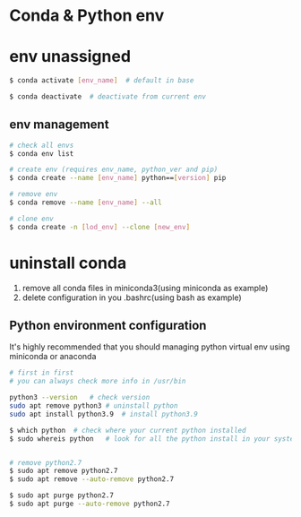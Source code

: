 # Conda & Python env

# env unassigned
``` bash
$ conda activate [env_name]  # default in base

$ conda deactivate  # deactivate from current env
```


## env management
``` bash
# check all envs
$ conda env list

# create env (requires env_name, python_ver and pip)
$ conda create --name [env_name] python==[version] pip

# remove env
$ conda remove --name [env_name] --all

# clone env
$ conda create -n [lod_env] --clone [new_env]
```

# uninstall conda
1. remove all conda files in miniconda3(using miniconda as example)
2. delete configuration in you .bashrc(using bash as example)


## Python environment configuration

It's highly recommended that you should managing python virtual env using miniconda or anaconda

``` bash
# first in first
# you can always check more info in /usr/bin

python3 --version   # check version
sudo apt remove python3 # uninstall python
sudo apt install python3.9  # install python3.9
```


``` bash
$ which python  # check where your current python installed
$ sudo whereis python   # look for all the python install in your system


# remove python2.7
$ sudo apt remove python2.7
$ sudo apt remove --auto-remove python2.7

$ sudo apt purge python2.7
$ sudo apt purge --auto-remove python2.7
```